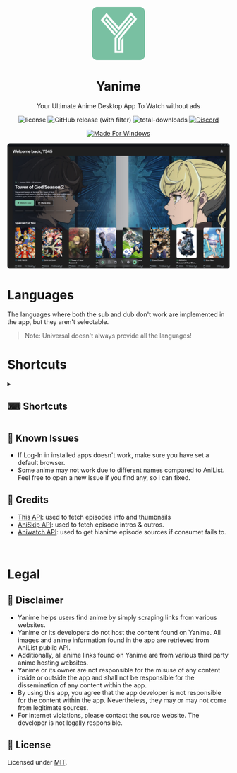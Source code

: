 <p align="center">
    <img width="120px" src="./assets/icon.png"/>
    <h1 align="center">Yanime</h1>
</p>

<p align="center">Your Ultimate Anime Desktop App To Watch without ads</p>

<p align="center">
    <img alt="license" src="https://img.shields.io/badge/license-MIT-green"> 
    <img alt="GitHub release (with filter)" src="https://img.shields.io/github/v/release/y345ez/yanime-app">
    <img alt="total-downloads" src="https://img.shields.io/github/downloads/y345ez/yanime-app/total">
    <a href="https://discord.gg/W9UWuTAsYh">
        <img alt="Discord" src="https://img.shields.io/discord/1247348815694925824?style=flat&label=discord&logo=discord&color=%235567E3">
    </a>
</p>

<p align="center" style="text-decoration: none;">
    <a href="https://github.com/Y345ez/yanime-app/releases/latest">
        <img alt="Made For Windows" src="https://img.shields.io/badge/made_for-Windows-0078D6?style=flat&logo=windows&logoColor=white">
    </a>
</p>

<img title="img" alt="img" src="./assets/Yanime-Screenshot.png">

<br/>

# Languages

The languages where both the sub and dub don't work are implemented in the app, but they aren't selectable.

> Note: Universal doesn't always provide all the languages!


# Shortcuts

<details>
  <summary><h2>⌨ Shortcuts</h2></summary>


  - Pages
    - F1: go to Discover page
    - F2: go to Library page
    - F3: go to Search page
  - Video player
    - Space: play/pause video
    - Left arrow: fast rewind (5s)
    - Right arrow: fast forward (5s)
    - Upper arrow: increase volume
    - Lower arrow: decrease volume
    - F11: fullscreen toggler
    - F: fullscreen toggler
    - M: mute/unmute video
    - P: play previous episode
    - N: play next episode
</details>

## 🐛 Known Issues

- If Log-In in installed apps doesn't work, make sure you have set a default browser.
- Some anime may not work due to different names compared to AniList. Feel free to open a new issue if you find any, so i can fixed.

## 🙌 Credits
- [This API](https://api.ani.zip/mappings?anilist_id=21): used to fetch episodes info and thumbnails
- [AniSkip API](https://api.aniskip.com/api-docs#/skip-times/SkipTimesControllerV2_getSkipTimes): used to fetch episode intros & outros.
- [Aniwatch API](https://github.com/ghoshRitesh12/aniwatch-api): used to get hianime episode sources if consumet fails to.
<br/>

# Legal

## 📢 Disclaimer

- Yanime helps users find anime by simply scraping links from various websites.
- Yanime or its developers do not host the content found on Yanime. All images and anime information found in the app are retrieved from AniList public API.
- Additionally, all anime links found on Yanime are from various third party anime hosting websites.
- Yanime or its owner are not responsible for the misuse of any content inside or outside the app and shall not be responsible for the dissemination of any content within the app.
- By using this app, you agree that the app developer is not responsible for the content within the app. Nevertheless, they may or may not come from legitimate sources.
- For internet violations, please contact the source website. The developer is not legally responsible.

## 📜 License

Licensed under [MIT](https://opensource.org/license/mit).
